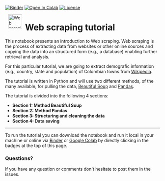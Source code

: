 [![Binder](https://mybinder.org/badge_logo.svg)](https://mybinder.org/v2/gh/virtualmarioe/Web_scraping_tutorial/main?labpath=web_scraping_tutorial.ipynb)
[![Open In Colab](https://colab.research.google.com/assets/colab-badge.svg)](https://colab.research.google.com/github/virtualmarioe/Web_scraping_tutorial/blob/main/web_scraping_tutorial.ipynb)
[![License](https://img.shields.io/badge/license-BSD%203--Clause-green)](https://github.com/virtualmarioe/Web_scraping_tutorial/blob/main/LICENSE)


<p><img alt="Web scraping tutorial" height="45px" src="https://aiconica.net/previews/spider-web-icon-1027.png" align="left" hspace="10px" vspace="0px"></p>

<h1>Web scraping tutorial</h1>

This notebook presents an introduction to Web scraping. Web scraping is the process of extracting data from websites or other online sources and copying the data into an structured form (e.g., a database) enabling further retrieval and analysis.

For this particular tutorial, we are going to extract demografic information (e.g., country, state and population) of Colombian towns from <a href = "https://es.wikipedia.org/wiki/Municipios_de_Colombia"> Wikipedia</a>.

The tutorial is written in Python and will use two different methods, of the many available, for pulling the data, <a href = "https://www.crummy.com/software/BeautifulSoup/bs4/doc/">Beautiful Soup</a> and <a href = "https://pandas.pydata.org/docs/">Pandas</a>.

The tutorial is divided into the following 4 sections:

 - **Section 1: Method Beautiful Soup**
 - **Section 2: Method Pandas**
 - **Section 3: Structuring and cleaning the data**
 - **Section 4: Data saving**
 ____
 
 To run the tutorial you can download the notebook and run it local in your machine or online via <a href = "https://mybinder.org/">Binder</a> or <a href = "https://colab.research.google.com/">Google Colab</a> by directly clicking in the badges at the top of this page.
 
### Questions?
If you have any question or comments don't hesitate to post them in the issues.
